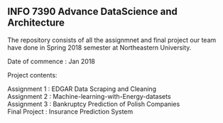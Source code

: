 ## INFO 7390 Advance DataScience and Architecture
The repository consists of all the assignmnet and final project our team have done in Spring 2018 semester at Northeastern University.

Date of commence : Jan 2018

Project contents:

Assignment 1 : EDGAR Data Scraping and Cleaning <br>
Assignment 2 : Machine-learning-with-Energy-datasets <br>
Assignment 3 : Bankruptcy Prediction of Polish Companies <br>
Final Project : Insurance Prediction System <br>
